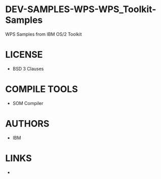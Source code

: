 DEV-SAMPLES-WPS-WPS_Toolkit-Samples
===================================

WPS Samples from IBM OS/2 Toolkit

LICENSE
===============
* BSD 3 Clauses

COMPILE TOOLS
===============
* SOM Compiler
 
AUTHORS
===============
* IBM

LINKS
===============
* 
